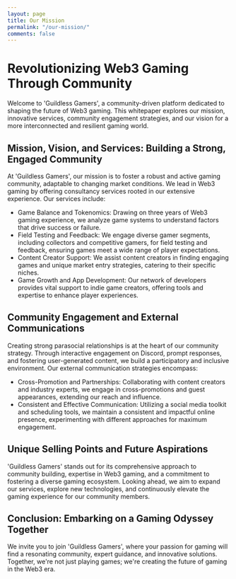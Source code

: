 ```yaml
---
layout: page
title: Our Mission
permalink: "/our-mission/"
comments: false
---
```

# Revolutionizing Web3 Gaming Through Community

Welcome to 'Guildless Gamers', a community-driven platform dedicated to shaping the future of Web3 gaming. This whitepaper explores our mission, innovative services, community engagement strategies, and our vision for a more interconnected and resilient gaming world.

## Mission, Vision, and Services: Building a Strong, Engaged Community

At 'Guildless Gamers', our mission is to foster a robust and active gaming community, adaptable to changing market conditions. We lead in Web3 gaming by offering consultancy services rooted in our extensive experience. Our services include:
- Game Balance and Tokenomics: Drawing on three years of Web3 gaming experience, we analyze game systems to understand factors that drive success or failure.
- Field Testing and Feedback: We engage diverse gamer segments, including collectors and competitive gamers, for field testing and feedback, ensuring games meet a wide range of player expectations.
- Content Creator Support: We assist content creators in finding engaging games and unique market entry strategies, catering to their specific niches.
- Game Growth and App Development: Our network of developers provides vital support to indie game creators, offering tools and expertise to enhance player experiences.

## Community Engagement and External Communications

Creating strong parasocial relationships is at the heart of our community strategy. Through interactive engagement on Discord, prompt responses, and fostering user-generated content, we build a participatory and inclusive environment. Our external communication strategies encompass:
- Cross-Promotion and Partnerships: Collaborating with content creators and industry experts, we engage in cross-promotions and guest appearances, extending our reach and influence.
- Consistent and Effective Communication: Utilizing a social media toolkit and scheduling tools, we maintain a consistent and impactful online presence, experimenting with different approaches for maximum engagement.

## Unique Selling Points and Future Aspirations

'Guildless Gamers' stands out for its comprehensive approach to community building, expertise in Web3 gaming, and a commitment to fostering a diverse gaming ecosystem. Looking ahead, we aim to expand our services, explore new technologies, and continuously elevate the gaming experience for our community members.

## Conclusion: Embarking on a Gaming Odyssey Together

We invite you to join 'Guildless Gamers', where your passion for gaming will find a resonating community, expert guidance, and innovative solutions. Together, we're not just playing games; we're creating the future of gaming in the Web3 era.